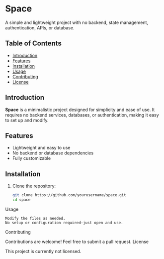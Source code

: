 # Space

A simple and lightweight project with no backend, state management, authentication, APIs, or database.

## Table of Contents

- [Introduction](#introduction)
- [Features](#features)
- [Installation](#installation)
- [Usage](#usage)
- [Contributing](#contributing)
- [License](#license)

## Introduction

**Space** is a minimalistic project designed for simplicity and ease of use. It requires no backend services, databases, or authentication, making it easy to set up and modify.

## Features

- Lightweight and easy to use  
- No backend or database dependencies  
- Fully customizable  

## Installation

1. Clone the repository:
   ```sh
   git clone https://github.com/yourusername/space.git
   cd space

Usage

    Modify the files as needed.
    No setup or configuration required—just open and use.

Contributing

Contributions are welcome! Feel free to submit a pull request.
License

This project is currently not licensed.

